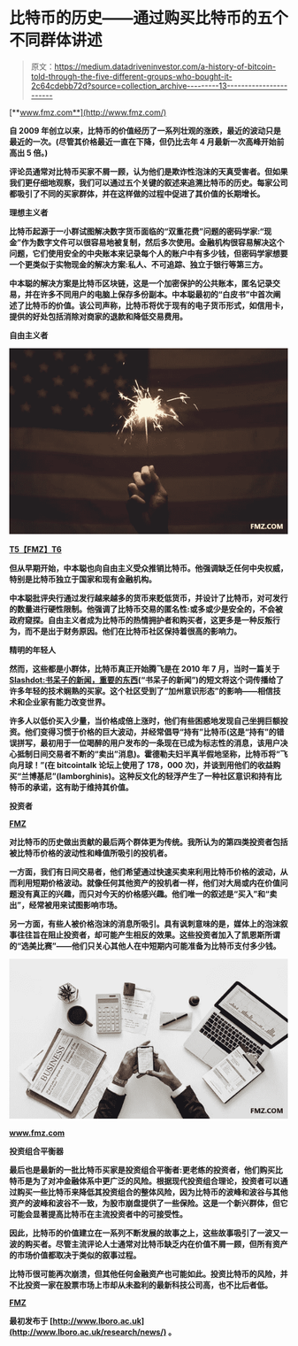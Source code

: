 # 比特币的历史——通过购买比特币的五个不同群体讲述

> 原文：<https://medium.datadriveninvestor.com/a-history-of-bitcoin-told-through-the-five-different-groups-who-bought-it-2c64cdebb72d?source=collection_archive---------13----------------------->

[**www.fmz.com**](http://www.fmz.com/)

**自 2009 年创立以来，比特币的价值经历了一系列壮观的涨跌，最近的波动只是最近的一次。(尽管其价格最近一直在下降，但仍比去年 4 月最新一次高峰开始前高出 5 倍。)**

**评论员通常对比特币买家不屑一顾，认为他们是欺诈性泡沫的天真受害者。但如果我们更仔细地观察，我们可以通过五个关键的叙述来追溯比特币的历史。每家公司都吸引了不同的买家群体，并在这样做的过程中促进了其价值的长期增长。**

**理想主义者**

**比特币起源于一小群试图解决数字货币面临的“双重花费”问题的密码学家:“现金”作为数字文件可以很容易地被复制，然后多次使用。金融机构很容易解决这个问题，它们使用安全的中央账本来记录每个人的账户中有多少钱，但密码学家想要一个更类似于实物现金的解决方案:私人、不可追踪、独立于银行等第三方。**

**中本聪的解决方案是比特币区块链，这是一个加密保护的公共账本，匿名记录交易，并在许多不同用户的电脑上保存多份副本。中本聪最初的“白皮书”中首次阐述了比特币的价值。该公司声称，比特币将优于现有的电子货币形式，如信用卡，提供的好处包括消除对商家的退款和降低交易费用。**

**自由主义者**

**![](img/a32a3097ab714ecde7550f8bf6a20519.png)**

**[T5【FMZ】T6](http://www.fmz.com/)**

**但从早期开始，中本聪也向自由主义受众推销比特币。他强调缺乏任何中央权威，特别是比特币独立于国家和现有金融机构。**

**中本聪批评央行通过发行越来越多的货币来贬低货币，并设计了比特币，对可发行的数量进行硬性限制。他强调了比特币交易的匿名性:或多或少是安全的，不会被政府窥探。自由主义者成为比特币的热情拥护者和购买者，这更多是一种反叛行为，而不是出于财务原因。他们在比特币社区保持着很高的影响力。**

**精明的年轻人**

**然而，这些都是小群体，比特币真正开始腾飞是在 2010 年 7 月，当时一篇关于 [Slashdot:书呆子的新闻，重要的东西](http://slashdot.org/)(“书呆子的新闻”)的短文将这个词传播给了许多年轻的技术娴熟的买家。这个社区受到了“加州意识形态”的影响——相信技术和企业家有能力改变世界。**

**许多人以低价买入少量，当价格成倍上涨时，他们有些困惑地发现自己坐拥巨额投资。他们变得习惯于价格的巨大波动，并经常倡导“持有”比特币(这是“持有”的错误拼写，最初用于一位喝醉的用户发布的一条现在已成为标志性的消息，该用户决心抵制日间交易者不断的“卖出”消息)。霍德勒夫妇半真半假地坚称，比特币将“飞向月球！”(在 bitcointalk 论坛上使用了 178，000 次)，并谈到用他们的收益购买“兰博基尼”(lamborghinis)。这种反文化的轻浮产生了一种社区意识和持有比特币的承诺，这有助于维持其价值。**

**投资者**

**[FMZ](http://www.fmz.com/)**

**对比特币的历史做出贡献的最后两个群体更为传统。我所认为的第四类投资者包括被比特币价格的波动性和峰值所吸引的投机者。**

**一方面，我们有日间交易者，他们希望通过快速买卖来利用比特币价格的波动，从而利用短期价格波动。就像任何其他资产的投机者一样，他们对大局或内在价值问题没有真正的兴趣，而只对今天的价格感兴趣。他们唯一的叙述是“买入”和“卖出”，经常被用来试图影响市场。**

**另一方面，有些人被价格泡沫的消息所吸引。具有讽刺意味的是，媒体上的泡沫叙事往往旨在阻止投资者，却可能产生相反的效果。这些投资者加入了凯恩斯所谓的“选美比赛”——他们只关心其他人在中短期内可能准备为比特币支付多少钱。**

**![](img/db801822c980e925b81b9ee4d0881d43.png)**

**www.fmz.com**

**投资组合平衡器**

**最后也是最新的一批比特币买家是投资组合平衡者:更老练的投资者，他们购买比特币是为了对冲金融体系中更广泛的风险。根据现代投资组合理论，投资者可以通过购买一些比特币来降低其投资组合的整体风险，因为比特币的波峰和波谷与其他资产的波峰和波谷不一致，为股市崩盘提供了一些保险。这是一个新兴群体，但它可能会显著提高比特币在主流投资者中的可接受性。**

**因此，比特币的价值建立在一系列不断发展的故事之上，这些故事吸引了一波又一波的购买者。尽管主流评论人士通常对比特币缺乏内在价值不屑一顾，但所有资产的市场价值都取决于类似的叙事过程。**

**比特币很可能再次崩溃，但其他任何金融资产也可能如此。投资比特币的风险，并不比投资一家在股票市场上市却从未盈利的最新科技公司高，也不比后者低。**

**[**FMZ**](http://www.fmz.com/)**

****最初发布于 [http://www.lboro.ac.uk](http://www.lboro.ac.uk/research/news/) 。****
